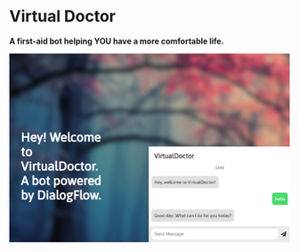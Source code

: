 # Virtual Doctor 

**A first-aid bot helping YOU have a more comfortable life.**

<center>
<img src="./Capture.png">
</center>
